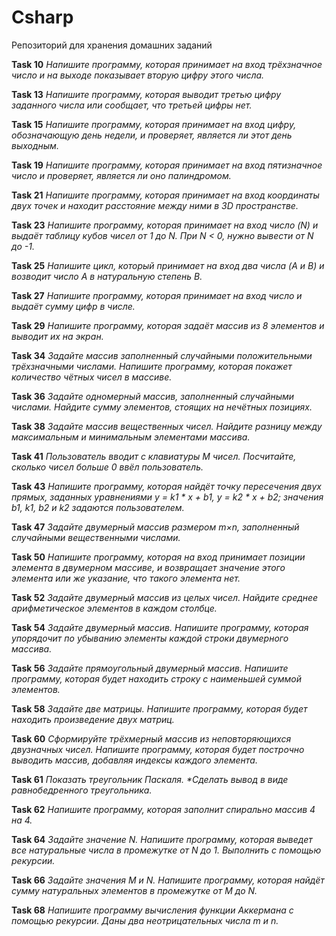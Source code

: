 # Csharp
Репозиторий для хранения домашних заданий

**Task 10**
_Напишите программу, которая принимает на вход трёхзначное число  и на выходе показывает вторую цифру этого числа._

**Task 13**
_Напишите программу, которая выводит третью цифру заданного числа или сообщает, что третьей цифры нет._

**Task 15**
_Напишите программу, которая принимает на вход цифру, обозначающую день недели, и проверяет, является ли этот день выходным._

**Task 19**
_Напишите программу, которая принимает на вход пятизначное число и проверяет, является ли оно палиндромом._

**Task 21**
_Напишите программу, которая принимает на вход координаты двух точек и находит расстояние между ними в 3D пространстве._

**Task 23**
_Напишите программу, которая принимает на вход число (N) и выдаёт таблицу кубов чисел от 1 до N. При N < 0, нужно вывести от N до -1._

**Task 25**
_Напишите цикл, который принимает на вход два числа (A и B)  и возводит число A в натуральную степень B._

**Task 27**
_Напишите программу, которая принимает на вход число и выдаёт сумму цифр в числе._

**Task 29**
_Напишите программу, которая задаёт массив из 8 элементов  и выводит их на экран._

**Task 34**
_Задайте массив заполненный случайными положительными трёхзначными числами. Напишите программу, которая покажет количество чётных чисел в массиве._

**Task 36**
_Задайте одномерный массив, заполненный случайными числами. Найдите сумму элементов, стоящих на нечётных позициях._

**Task 38**
_Задайте массив вещественных чисел. Найдите разницу между максимальным и минимальным элементами массива._

**Task 41**
_Пользователь вводит с клавиатуры M чисел. Посчитайте, сколько чисел больше 0 ввёл пользователь._

**Task 43**
_Напишите программу, которая найдёт точку пересечения двух прямых, заданных уравнениями y = k1 * x + b1, y = k2 * x + b2; значения b1, k1, b2 и k2 задаются пользователем._

**Task 47**
_Задайте двумерный массив размером m×n, заполненный случайными вещественными числами._

**Task 50**
_Напишите программу, которая на вход принимает позиции элемента в двумерном массиве, и возвращает значение этого элемента или же указание, что такого элемента нет._

**Task 52**
_Задайте двумерный массив из целых чисел. Найдите среднее арифметическое элементов в каждом столбце._

**Task 54**
_Задайте двумерный массив. Напишите программу, которая упорядочит по убыванию элементы каждой строки двумерного массива._

**Task 56**
_Задайте прямоугольный двумерный массив. Напишите программу, которая будет находить строку с наименьшей суммой элементов._

**Task 58**
_Задайте две матрицы. Напишите программу, которая будет находить произведение двух матриц._

**Task 60**
_Сформируйте трёхмерный массив из неповторяющихся двузначных чисел. Напишите программу, которая будет построчно выводить массив, добавляя индексы каждого элемента._

**Task 61**
_Показать треугольник Паскаля. *Сделать вывод в виде равнобедренного треугольника._

**Task 62**
_Напишите программу, которая заполнит спирально массив 4 на 4._

**Task 64**
_Задайте значение N. Напишите программу, которая выведет все натуральные числа в промежутке от N до 1. Выполнить с помощью рекурсии._

**Task 66**
_Задайте значения M и N. Напишите программу, которая найдёт сумму натуральных элементов в промежутке от M до N._

**Task 68**
_Напишите программу вычисления функции Аккермана с помощью рекурсии. Даны два неотрицательных числа m и n._
